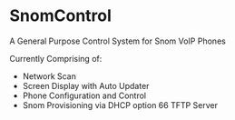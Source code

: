 SnomControl
===========
A General Purpose Control System for Snom VoIP Phones

Currently Comprising of:

- Network Scan
- Screen Display with Auto Updater
- Phone Configuration and Control
- Snom Provisioning via DHCP option 66 TFTP Server



